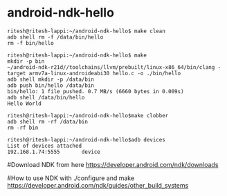 # android-ndk-hello
```
ritesh@ritesh-lappi:~/android-ndk-hello$ make clean
adb shell rm -f /data/bin/hello
rm -f bin/hello

ritesh@ritesh-lappi:~/android-ndk-hello$ make
mkdir -p bin
~/android-ndk-r21d//toolchains/llvm/prebuilt/linux-x86_64/bin/clang -target armv7a-linux-androideabi30 hello.c -o ./bin/hello
adb shell mkdir -p /data/bin
adb push bin/hello /data/bin
bin/hello: 1 file pushed. 0.7 MB/s (6660 bytes in 0.009s)
adb shell /data/bin/hello
Hello World

ritesh@ritesh-lappi:~/android-ndk-hello$make clobber
adb shell rm -rf /data/bin
rm -rf bin

ritesh@ritesh-lappi:~/android-ndk-hello$adb devices
List of devices attached
192.168.1.74:5555       device
```

#Download NDK from here
https://developer.android.com/ndk/downloads

#How to use NDK with ./configure and make
https://developer.android.com/ndk/guides/other_build_systems
